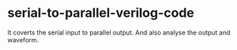 # serial-to-parallel-verilog-code
It coverts the serial input to parallel output. And also analyse the output and waveform.
